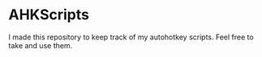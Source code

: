 # AHKScripts
I made this repository to keep track of my autohotkey scripts. Feel free to take and use them.
